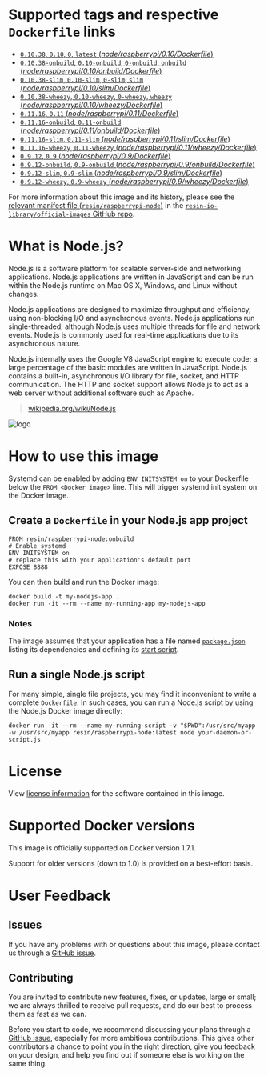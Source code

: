 # Supported tags and respective `Dockerfile` links

-	[`0.10.38`, `0.10`, `0`, `latest` (*node/raspberrypi/0.10/Dockerfile*)](https://github.com/resin-io-library/base-images/blob/92f4aec4fbd7ee5617aab10d597abc21a1009ea2/node/raspberrypi/0.10/Dockerfile)
-	[`0.10.38-onbuild`, `0.10-onbuild`, `0-onbuild`, `onbuild` (*node/raspberrypi/0.10/onbuild/Dockerfile*)](https://github.com/resin-io-library/base-images/blob/92f4aec4fbd7ee5617aab10d597abc21a1009ea2/node/raspberrypi/0.10/onbuild/Dockerfile)
-	[`0.10.38-slim`, `0.10-slim`, `0-slim`, `slim` (*node/raspberrypi/0.10/slim/Dockerfile*)](https://github.com/resin-io-library/base-images/blob/92f4aec4fbd7ee5617aab10d597abc21a1009ea2/node/raspberrypi/0.10/slim/Dockerfile)
-	[`0.10.38-wheezy`, `0.10-wheezy`, `0-wheezy`, `wheezy` (*node/raspberrypi/0.10/wheezy/Dockerfile*)](https://github.com/resin-io-library/base-images/blob/92f4aec4fbd7ee5617aab10d597abc21a1009ea2/node/raspberrypi/0.10/wheezy/Dockerfile)
-	[`0.11.16`, `0.11` (*node/raspberrypi/0.11/Dockerfile*)](https://github.com/resin-io-library/base-images/blob/92f4aec4fbd7ee5617aab10d597abc21a1009ea2/node/raspberrypi/0.11/Dockerfile)
-	[`0.11.16-onbuild`, `0.11-onbuild` (*node/raspberrypi/0.11/onbuild/Dockerfile*)](https://github.com/resin-io-library/base-images/blob/92f4aec4fbd7ee5617aab10d597abc21a1009ea2/node/raspberrypi/0.11/onbuild/Dockerfile)
-	[`0.11.16-slim`, `0.11-slim` (*node/raspberrypi/0.11/slim/Dockerfile*)](https://github.com/resin-io-library/base-images/blob/92f4aec4fbd7ee5617aab10d597abc21a1009ea2/node/raspberrypi/0.11/slim/Dockerfile)
-	[`0.11.16-wheezy`, `0.11-wheezy` (*node/raspberrypi/0.11/wheezy/Dockerfile*)](https://github.com/resin-io-library/base-images/blob/92f4aec4fbd7ee5617aab10d597abc21a1009ea2/node/raspberrypi/0.11/wheezy/Dockerfile)
-	[`0.9.12`, `0.9` (*node/raspberrypi/0.9/Dockerfile*)](https://github.com/resin-io-library/base-images/blob/92f4aec4fbd7ee5617aab10d597abc21a1009ea2/node/raspberrypi/0.9/Dockerfile)
-	[`0.9.12-onbuild`, `0.9-onbuild` (*node/raspberrypi/0.9/onbuild/Dockerfile*)](https://github.com/resin-io-library/base-images/blob/92f4aec4fbd7ee5617aab10d597abc21a1009ea2/node/raspberrypi/0.9/onbuild/Dockerfile)
-	[`0.9.12-slim`, `0.9-slim` (*node/raspberrypi/0.9/slim/Dockerfile*)](https://github.com/resin-io-library/base-images/blob/92f4aec4fbd7ee5617aab10d597abc21a1009ea2/node/raspberrypi/0.9/slim/Dockerfile)
-	[`0.9.12-wheezy`, `0.9-wheezy` (*node/raspberrypi/0.9/wheezy/Dockerfile*)](https://github.com/resin-io-library/base-images/blob/92f4aec4fbd7ee5617aab10d597abc21a1009ea2/node/raspberrypi/0.9/wheezy/Dockerfile)

For more information about this image and its history, please see the [relevant manifest file (`resin/raspberrypi-node`)](https://github.com/resin-io-library/official-images/blob/master/library/raspberrypi-node) in the [`resin-io-library/official-images` GitHub repo](https://github.com/resin-io-library/official-images).

# What is Node.js?

Node.js is a software platform for scalable server-side and networking applications. Node.js applications are written in JavaScript and can be run within the Node.js runtime on Mac OS X, Windows, and Linux without changes.

Node.js applications are designed to maximize throughput and efficiency, using non-blocking I/O and asynchronous events. Node.js applications run single-threaded, although Node.js uses multiple threads for file and network events. Node.js is commonly used for real-time applications due to its asynchronous nature.

Node.js internally uses the Google V8 JavaScript engine to execute code; a large percentage of the basic modules are written in JavaScript. Node.js contains a built-in, asynchronous I/O library for file, socket, and HTTP communication. The HTTP and socket support allows Node.js to act as a web server without additional software such as Apache.

> [wikipedia.org/wiki/Node.js](https://en.wikipedia.org/wiki/Node.js)

![logo](https://raw.githubusercontent.com/resin-io-library/docs/master/raspberrypi-node/logo.png)

# How to use this image

Systemd can be enabled by adding `ENV INITSYSTEM on` to your Dockerfile below the `FROM <Docker image>` line. This will trigger systemd init system on the Docker image.

## Create a `Dockerfile` in your Node.js app project

	FROM resin/raspberrypi-node:onbuild
	# Enable systemd
	ENV INITSYSTEM on
	# replace this with your application's default port
	EXPOSE 8888

You can then build and run the Docker image:

	docker build -t my-nodejs-app .
	docker run -it --rm --name my-running-app my-nodejs-app

### Notes

The image assumes that your application has a file named [`package.json`](https://docs.npmjs.com/files/package.json) listing its dependencies and defining its [start script](https://docs.npmjs.com/misc/scripts#default-values).

## Run a single Node.js script

For many simple, single file projects, you may find it inconvenient to write a complete `Dockerfile`. In such cases, you can run a Node.js script by using the Node.js Docker image directly:

	docker run -it --rm --name my-running-script -v "$PWD":/usr/src/myapp -w /usr/src/myapp resin/raspberrypi-node:latest node your-daemon-or-script.js

# License

View [license information](https://github.com/joyent/node/blob/master/LICENSE) for the software contained in this image.

# Supported Docker versions

This image is officially supported on Docker version 1.7.1.

Support for older versions (down to 1.0) is provided on a best-effort basis.

# User Feedback

## Issues

If you have any problems with or questions about this image, please contact us through a [GitHub issue](https://github.com/resin-io-library/base-images/issues).

## Contributing

You are invited to contribute new features, fixes, or updates, large or small; we are always thrilled to receive pull requests, and do our best to process them as fast as we can.

Before you start to code, we recommend discussing your plans through a [GitHub issue](https://github.com/resin-io-library/base-images/issues), especially for more ambitious contributions. This gives other contributors a chance to point you in the right direction, give you feedback on your design, and help you find out if someone else is working on the same thing.
